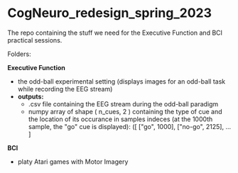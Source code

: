 # CogNeuro_redesign_spring_2023
The repo containing the stuff we need for the Executive Function and BCI practical sessions.





Folders:

**Executive Function**
  - the odd-ball experimental setting (displays images for an odd-ball task while recording the EEG stream)
  - **outputs:**
      - .csv file containing the EEG stream during the odd-ball paradigm
      - numpy array of shape ( n_cues, 2 ) containing the type of cue and the location of its occurance in samples indeces (at the 1000th sample, the "go" cue is displayed): ([ ["go", 1000], ["no-go", 2125], ... ]  


**BCI**
  - platy Atari games with Motor Imagery
